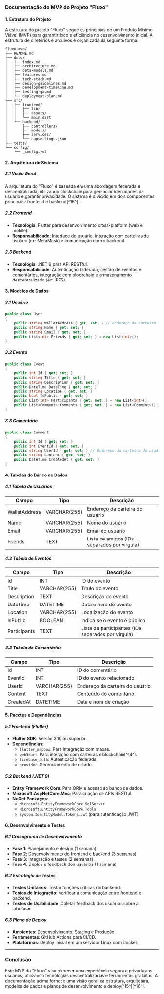 ### Documentação do MVP do Projeto "Fluxo"

#### **1. Estrutura do Projeto**
A estrutura do projeto "Fluxo" segue os princípios de um Produto Mínimo Viável (MVP) para garantir foco e eficiência no desenvolvimento inicial. A estrutura de diretórios e arquivos é organizada da seguinte forma:

```
fluxo-mvp/
├── README.md
├── docs/
│   ├── index.md
│   ├── architecture.md
│   ├── data-models.md
│   ├── features.md
│   ├── tech-stack.md
│   ├── design-guidelines.md
│   ├── development-timeline.md
│   ├── testing-qa.md
│   └── deployment-plan.md
├── src/
│   ├── frontend/
│   │   ├── lib/
│   │   ├── assets/
│   │   └── main.dart
│   └── backend/
│       ├── controllers/
│       ├── models/
│       ├── services/
│       └── appsettings.json
├── tests/
└── config/
    └── _config.yml
```

#### **2. Arquitetura do Sistema**

##### **2.1 Visão Geral**
A arquitetura do "Fluxo" é baseada em uma abordagem federada e descentralizada, utilizando blockchain para gerenciar identidades de usuário e garantir privacidade. O sistema é dividido em dois componentes principais: frontend e backend[^16^].

##### **2.2 Frontend**
- **Tecnologia**: Flutter para desenvolvimento cross-platform (web e mobile).
- **Responsabilidade**: Interface do usuário, interação com carteiras de usuário (ex: MetaMask) e comunicação com o backend.

##### **2.3 Backend**
- **Tecnologia**: .NET 9 para API RESTful.
- **Responsabilidade**: Autenticação federada, gestão de eventos e comentários, integração com blockchain e armazenamento descentralizado (ex: IPFS).

#### **3. Modelos de Dados**

##### **3.1 Usuário**
```csharp
public class User
{
    public string WalletAddress { get; set; } // Endereço da carteira
    public string Name { get; set; }
    public string Email { get; set; }
    public List<int> Friends { get; set; } = new List<int>();
}
```

##### **3.2 Evento**
```csharp
public class Event
{
    public int Id { get; set; }
    public string Title { get; set; }
    public string Description { get; set; }
    public DateTime DateTime { get; set; }
    public string Location { get; set; }
    public bool IsPublic { get; set; }
    public List<int> Participants { get; set; } = new List<int>();
    public List<Comment> Comments { get; set; } = new List<Comment>();
}
```

##### **3.3 Comentário**
```csharp
public class Comment
{
    public int Id { get; set; }
    public int EventId { get; set; }
    public string UserId { get; set; } // Endereço da carteira do usuário
    public string Content { get; set; }
    public DateTime CreatedAt { get; set; }
}
```

#### **4. Tabelas do Banco de Dados**

##### **4.1 Tabela de Usuários**
| Campo            | Tipo          | Descrição                          |
|------------------|---------------|------------------------------------|
| WalletAddress    | VARCHAR(255)  | Endereço da carteira do usuário    |
| Name             | VARCHAR(255)  | Nome do usuário                     |
| Email            | VARCHAR(255)  | Email do usuário                    |
| Friends          | TEXT          | Lista de amigos (IDs separados por vírgula) |

##### **4.2 Tabela de Eventos**
| Campo            | Tipo          | Descrição                          |
|------------------|---------------|------------------------------------|
| Id               | INT           | ID do evento                       |
| Title            | VARCHAR(255)  | Título do evento                    |
| Description      | TEXT          | Descrição do evento                 |
| DateTime         | DATETIME      | Data e hora do evento               |
| Location         | VARCHAR(255)  | Localização do evento               |
| IsPublic         | BOOLEAN       | Indica se o evento é público        |
| Participants     | TEXT          | Lista de participantes (IDs separados por vírgula) |

##### **4.3 Tabela de Comentários**
| Campo            | Tipo          | Descrição                          |
|------------------|---------------|------------------------------------|
| Id               | INT           | ID do comentário                    |
| EventId          | INT           | ID do evento relacionado           |
| UserId           | VARCHAR(255)  | Endereço da carteira do usuário    |
| Content          | TEXT          | Conteúdo do comentário              |
| CreatedAt        | DATETIME      | Data e hora de criação             |

#### **5. Pacotes e Dependências**

##### **5.1 Frontend (Flutter)**
- **Flutter SDK**: Versão 3.10 ou superior.
- **Dependências**:
  - `flutter_mapbox`: Para integração com mapas.
  - `web3dart`: Para interação com carteiras e blockchain[^14^].
  - `firebase_auth`: Autenticação federada.
  - `provider`: Gerenciamento de estado.

##### **5.2 Backend (.NET 9)**
- **Entity Framework Core**: Para ORM e acesso ao banco de dados.
- **Microsoft.AspNetCore.Mvc**: Para criação de APIs RESTful.
- **NuGet Packages**:
  - `Microsoft.EntityFrameworkCore.SqlServer`
  - `Microsoft.EntityFrameworkCore.Tools`
  - `System.IdentityModel.Tokens.Jwt` (para autenticação JWT)

#### **6. Desenvolvimento e Testes**

##### **6.1 Cronograma de Desenvolvimento**
- **Fase 1**: Planejamento e design (1 semana)
- **Fase 2**: Desenvolvimento do frontend e backend (3 semanas)
- **Fase 3**: Integração e testes (2 semanas)
- **Fase 4**: Deploy e feedback dos usuários (1 semana)

##### **6.2 Estratégia de Testes**
- **Testes Unitários**: Testar funções críticas do backend.
- **Testes de Integração**: Verificar a comunicação entre frontend e backend.
- **Testes de Usabilidade**: Coletar feedback dos usuários sobre a interface.

##### **6.3 Plano de Deploy**
- **Ambientes**: Desenvolvimento, Staging e Produção.
- **Ferramentas**: GitHub Actions para CI/CD.
- **Plataformas**: Deploy inicial em um servidor Linux com Docker.

---

### Conclusão
Este MVP do "Fluxo" visa oferecer uma experiência segura e privada aos usuários, utilizando tecnologias descentralizadas e ferramentas gratuitas. A documentação acima fornece uma visão geral da estrutura, arquitetura, modelos de dados e planos de desenvolvimento e deploy[^15^][^16^].
